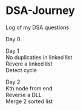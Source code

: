 # DSA-Journey<br>
Log of my DSA questions<br>

Day 0 <br>


Day 1 <br>
No duplicaties in linked list<br>
Revere a linked list<br>
Detect cycle<br>

Day 2 <br>
Kth node from end<br>
Reverse a DLL<br>
Merge 2 sorted list<br>
